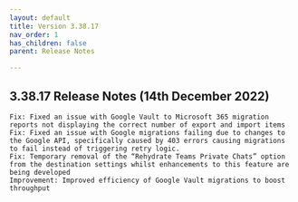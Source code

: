 ```yaml
---
layout: default
title: Version 3.38.17
nav_order: 1
has_children: false
parent: Release Notes

---
```


## 3.38.17 Release Notes (14th December 2022)

    Fix: Fixed an issue with Google Vault to Microsoft 365 migration reports not displaying the correct number of export and import items
    Fix: Fixed an issue with Google migrations failing due to changes to the Google API, specifically caused by 403 errors causing migrations to fail instead of triggering retry logic.
    Fix: Temporary removal of the “Rehydrate Teams Private Chats” option from the destination settings whilst enhancements to this feature are being developed
    Improvement: Improved efficiency of Google Vault migrations to boost throughput
